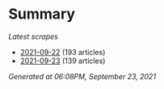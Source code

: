 # Summary
*Latest scrapes*
* [2021-09-22](https://github.com/nuuuwan/news_lk/blob/data/news_lk.2021-09-22.json) (193 articles)
* [2021-09-23](https://github.com/nuuuwan/news_lk/blob/data/news_lk.2021-09-23.json) (139 articles)

*Generated at 06:08PM, September 23, 2021*